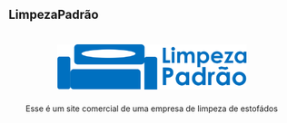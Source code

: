 ## LimpezaPadrão

<h1 align="center">
    <img alt="limpezapadrao" title="limpezapadrao" src="https://github.com/luanaAlm/limpezapadrao/blob/main/static/img/logo2.png" height="80"  />
</h1>

<p align="center">Esse é um site comercial de uma empresa de limpeza de estofádos</p>
